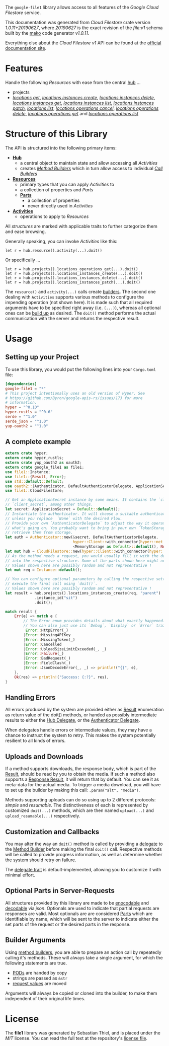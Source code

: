 <!---
DO NOT EDIT !
This file was generated automatically from 'src/mako/api/README.md.mako'
DO NOT EDIT !
-->
The `google-file1` library allows access to all features of the *Google Cloud Filestore* service.

This documentation was generated from *Cloud Filestore* crate version *1.0.11+20190627*, where *20190627* is the exact revision of the *file:v1* schema built by the [mako](http://www.makotemplates.org/) code generator *v1.0.11*.

Everything else about the *Cloud Filestore* *v1* API can be found at the
[official documentation site](https://cloud.google.com/filestore/).
# Features

Handle the following *Resources* with ease from the central [hub](https://docs.rs/google-file1/1.0.11+20190627/google_file1/struct.CloudFilestore.html) ... 

* projects
 * [*locations get*](https://docs.rs/google-file1/1.0.11+20190627/google_file1/struct.ProjectLocationGetCall.html), [*locations instances create*](https://docs.rs/google-file1/1.0.11+20190627/google_file1/struct.ProjectLocationInstanceCreateCall.html), [*locations instances delete*](https://docs.rs/google-file1/1.0.11+20190627/google_file1/struct.ProjectLocationInstanceDeleteCall.html), [*locations instances get*](https://docs.rs/google-file1/1.0.11+20190627/google_file1/struct.ProjectLocationInstanceGetCall.html), [*locations instances list*](https://docs.rs/google-file1/1.0.11+20190627/google_file1/struct.ProjectLocationInstanceListCall.html), [*locations instances patch*](https://docs.rs/google-file1/1.0.11+20190627/google_file1/struct.ProjectLocationInstancePatchCall.html), [*locations list*](https://docs.rs/google-file1/1.0.11+20190627/google_file1/struct.ProjectLocationListCall.html), [*locations operations cancel*](https://docs.rs/google-file1/1.0.11+20190627/google_file1/struct.ProjectLocationOperationCancelCall.html), [*locations operations delete*](https://docs.rs/google-file1/1.0.11+20190627/google_file1/struct.ProjectLocationOperationDeleteCall.html), [*locations operations get*](https://docs.rs/google-file1/1.0.11+20190627/google_file1/struct.ProjectLocationOperationGetCall.html) and [*locations operations list*](https://docs.rs/google-file1/1.0.11+20190627/google_file1/struct.ProjectLocationOperationListCall.html)




# Structure of this Library

The API is structured into the following primary items:

* **[Hub](https://docs.rs/google-file1/1.0.11+20190627/google_file1/struct.CloudFilestore.html)**
    * a central object to maintain state and allow accessing all *Activities*
    * creates [*Method Builders*](https://docs.rs/google-file1/1.0.11+20190627/google_file1/trait.MethodsBuilder.html) which in turn
      allow access to individual [*Call Builders*](https://docs.rs/google-file1/1.0.11+20190627/google_file1/trait.CallBuilder.html)
* **[Resources](https://docs.rs/google-file1/1.0.11+20190627/google_file1/trait.Resource.html)**
    * primary types that you can apply *Activities* to
    * a collection of properties and *Parts*
    * **[Parts](https://docs.rs/google-file1/1.0.11+20190627/google_file1/trait.Part.html)**
        * a collection of properties
        * never directly used in *Activities*
* **[Activities](https://docs.rs/google-file1/1.0.11+20190627/google_file1/trait.CallBuilder.html)**
    * operations to apply to *Resources*

All *structures* are marked with applicable traits to further categorize them and ease browsing.

Generally speaking, you can invoke *Activities* like this:

```Rust,ignore
let r = hub.resource().activity(...).doit()
```

Or specifically ...

```ignore
let r = hub.projects().locations_operations_get(...).doit()
let r = hub.projects().locations_instances_create(...).doit()
let r = hub.projects().locations_instances_delete(...).doit()
let r = hub.projects().locations_instances_patch(...).doit()
```

The `resource()` and `activity(...)` calls create [builders][builder-pattern]. The second one dealing with `Activities` 
supports various methods to configure the impending operation (not shown here). It is made such that all required arguments have to be 
specified right away (i.e. `(...)`), whereas all optional ones can be [build up][builder-pattern] as desired.
The `doit()` method performs the actual communication with the server and returns the respective result.

# Usage

## Setting up your Project

To use this library, you would put the following lines into your `Cargo.toml` file:

```toml
[dependencies]
google-file1 = "*"
# This project intentionally uses an old version of Hyper. See
# https://github.com/Byron/google-apis-rs/issues/173 for more
# information.
hyper = "^0.10"
hyper-rustls = "^0.6"
serde = "^1.0"
serde_json = "^1.0"
yup-oauth2 = "^1.0"
```

## A complete example

```Rust
extern crate hyper;
extern crate hyper_rustls;
extern crate yup_oauth2 as oauth2;
extern crate google_file1 as file1;
use file1::Instance;
use file1::{Result, Error};
use std::default::Default;
use oauth2::{Authenticator, DefaultAuthenticatorDelegate, ApplicationSecret, MemoryStorage};
use file1::CloudFilestore;

// Get an ApplicationSecret instance by some means. It contains the `client_id` and 
// `client_secret`, among other things.
let secret: ApplicationSecret = Default::default();
// Instantiate the authenticator. It will choose a suitable authentication flow for you, 
// unless you replace  `None` with the desired Flow.
// Provide your own `AuthenticatorDelegate` to adjust the way it operates and get feedback about 
// what's going on. You probably want to bring in your own `TokenStorage` to persist tokens and
// retrieve them from storage.
let auth = Authenticator::new(&secret, DefaultAuthenticatorDelegate,
                              hyper::Client::with_connector(hyper::net::HttpsConnector::new(hyper_rustls::TlsClient::new())),
                              <MemoryStorage as Default>::default(), None);
let mut hub = CloudFilestore::new(hyper::Client::with_connector(hyper::net::HttpsConnector::new(hyper_rustls::TlsClient::new())), auth);
// As the method needs a request, you would usually fill it with the desired information
// into the respective structure. Some of the parts shown here might not be applicable !
// Values shown here are possibly random and not representative !
let mut req = Instance::default();

// You can configure optional parameters by calling the respective setters at will, and
// execute the final call using `doit()`.
// Values shown here are possibly random and not representative !
let result = hub.projects().locations_instances_create(req, "parent")
             .instance_id("sit")
             .doit();

match result {
    Err(e) => match e {
        // The Error enum provides details about what exactly happened.
        // You can also just use its `Debug`, `Display` or `Error` traits
         Error::HttpError(_)
        |Error::MissingAPIKey
        |Error::MissingToken(_)
        |Error::Cancelled
        |Error::UploadSizeLimitExceeded(_, _)
        |Error::Failure(_)
        |Error::BadRequest(_)
        |Error::FieldClash(_)
        |Error::JsonDecodeError(_, _) => println!("{}", e),
    },
    Ok(res) => println!("Success: {:?}", res),
}

```
## Handling Errors

All errors produced by the system are provided either as [Result](https://docs.rs/google-file1/1.0.11+20190627/google_file1/enum.Result.html) enumeration as return value of 
the doit() methods, or handed as possibly intermediate results to either the 
[Hub Delegate](https://docs.rs/google-file1/1.0.11+20190627/google_file1/trait.Delegate.html), or the [Authenticator Delegate](https://docs.rs/yup-oauth2/*/yup_oauth2/trait.AuthenticatorDelegate.html).

When delegates handle errors or intermediate values, they may have a chance to instruct the system to retry. This 
makes the system potentially resilient to all kinds of errors.

## Uploads and Downloads
If a method supports downloads, the response body, which is part of the [Result](https://docs.rs/google-file1/1.0.11+20190627/google_file1/enum.Result.html), should be
read by you to obtain the media.
If such a method also supports a [Response Result](https://docs.rs/google-file1/1.0.11+20190627/google_file1/trait.ResponseResult.html), it will return that by default.
You can see it as meta-data for the actual media. To trigger a media download, you will have to set up the builder by making
this call: `.param("alt", "media")`.

Methods supporting uploads can do so using up to 2 different protocols: 
*simple* and *resumable*. The distinctiveness of each is represented by customized 
`doit(...)` methods, which are then named `upload(...)` and `upload_resumable(...)` respectively.

## Customization and Callbacks

You may alter the way an `doit()` method is called by providing a [delegate](https://docs.rs/google-file1/1.0.11+20190627/google_file1/trait.Delegate.html) to the 
[Method Builder](https://docs.rs/google-file1/1.0.11+20190627/google_file1/trait.CallBuilder.html) before making the final `doit()` call. 
Respective methods will be called to provide progress information, as well as determine whether the system should 
retry on failure.

The [delegate trait](https://docs.rs/google-file1/1.0.11+20190627/google_file1/trait.Delegate.html) is default-implemented, allowing you to customize it with minimal effort.

## Optional Parts in Server-Requests

All structures provided by this library are made to be [enocodable](https://docs.rs/google-file1/1.0.11+20190627/google_file1/trait.RequestValue.html) and 
[decodable](https://docs.rs/google-file1/1.0.11+20190627/google_file1/trait.ResponseResult.html) via *json*. Optionals are used to indicate that partial requests are responses 
are valid.
Most optionals are are considered [Parts](https://docs.rs/google-file1/1.0.11+20190627/google_file1/trait.Part.html) which are identifiable by name, which will be sent to 
the server to indicate either the set parts of the request or the desired parts in the response.

## Builder Arguments

Using [method builders](https://docs.rs/google-file1/1.0.11+20190627/google_file1/trait.CallBuilder.html), you are able to prepare an action call by repeatedly calling it's methods.
These will always take a single argument, for which the following statements are true.

* [PODs][wiki-pod] are handed by copy
* strings are passed as `&str`
* [request values](https://docs.rs/google-file1/1.0.11+20190627/google_file1/trait.RequestValue.html) are moved

Arguments will always be copied or cloned into the builder, to make them independent of their original life times.

[wiki-pod]: http://en.wikipedia.org/wiki/Plain_old_data_structure
[builder-pattern]: http://en.wikipedia.org/wiki/Builder_pattern
[google-go-api]: https://github.com/google/google-api-go-client

# License
The **file1** library was generated by Sebastian Thiel, and is placed 
under the *MIT* license.
You can read the full text at the repository's [license file][repo-license].

[repo-license]: https://github.com/Byron/google-apis-rsblob/master/LICENSE.md
